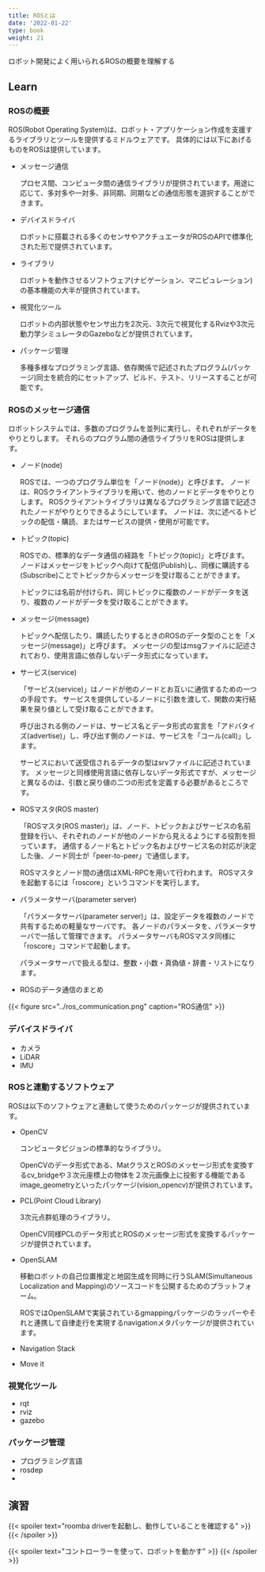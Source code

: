 ```yaml
---
title: ROSとは
date: '2022-01-22'
type: book
weight: 21
---
```


ロボット開発によく用いられるROSの概要を理解する
<!--more-->

## Learn

### ROSの概要
ROS(Robot Operating System)は、ロボット・アプリケーション作成を支援するライブラリとツールを提供するミドルウェアです。
具体的には以下にあげるものをROSは提供しています。

- メッセージ通信

    プロセス間、コンピュータ間の通信ライブラリが提供されています。用途に応じて、多対多や一対多、非同期、同期などの通信形態を選択することができます。

- デバイスドライバ
    
    ロボットに搭載される多くのセンサやアクチュエータがROSのAPIで標準化された形で提供されています。

- ライブラリ
    
    ロボットを動作させるソフトウェア(ナビゲーション、マニピュレーション)の基本機能の大半が提供されています。

- 視覚化ツール

    ロボットの内部状態やセンサ出力を2次元、3次元で視覚化するRvizや3次元動力学シミュレータのGazeboなどが提供されています。

- パッケージ管理

    多種多様なプログラミング言語、依存関係で記述されたプログラム(パッケージ)同士を統合的にセットアップ、ビルド、テスト、リリースすることが可能です。

### ROSのメッセージ通信
ロボットシステムでは、多数のプログラムを並列に実行し、それぞれがデータをやりとりします。
それらのプログラム間の通信ライブラリをROSは提供します。

- ノード(node)

    ROSでは、一つのプログラム単位を「ノード(node)」と呼びます。
    ノードは、ROSクライアントライブラリを用いて、他のノードとデータをやりとりします。
    ROSクライアントライブラリは異なるプログラミング言語で記述されたノードがやりとりできるようにしています。
    ノードは、次に述べるトピックの配信・購読、またはサービスの提供・使用が可能です。

- トピック(topic)

    ROSでの、標準的なデータ通信の経路を「トピック(topic)」と呼びます。
    ノードはメッセージをトピックへ向けて配信(Publish)し、同様に購読する(Subscribe)ことでトピックからメッセージを受け取ることができます。

    トピックには名前が付けられ、同じトピックに複数のノードがデータを送り、複数のノードがデータを受け取ることができます。

- メッセージ(message)

    トピックへ配信したり、購読したりするときのROSのデータ型のことを「メッセージ(message)」と呼びます。
    メッセージの型はmsgファイルに記述されており、使用言語に依存しないデータ形式になっています。

- サービス(service)

    「サービス(service)」はノードが他のノードとお互いに通信するための一つの手段です。
    サービスを提供しているノードに引数を渡して、関数の実行結果を戻り値として受け取ることができます。

    呼び出される側のノードは、サービス名とデータ形式の宣言を「アドバタイズ(advertise)」し、呼び出す側のノードは、サービスを「コール(call)」します。

    サービスにおいて送受信されるデータの型はsrvファイルに記述されています。
    メッセージと同様使用言語に依存しないデータ形式ですが、メッセージと異なるのは、引数と戻り値の二つの形式を定義する必要があるところです。

- ROSマスタ(ROS master)

    「ROSマスタ(ROS master)」は、ノード、トピックおよびサービスの名前登録を行い、それぞれのノードが他のノードから見えるようにする役割を担っています。
    通信するノード名とトピック名およびサービス名の対応が決定した後、ノード同士が「peer-to-peer」で通信します。

    ROSマスタとノード間の通信はXML-RPCを用いて行われます。
    ROSマスタを起動するには「roscore」というコマンドを実行します。

- パラメータサーバ(parameter server)

    「パラメータサーバ(parameter server)」は、設定データを複数のノードで共有するための軽量なサーバです。
    各ノードのパラメータを、パラメータサーバで一括して管理できます。
    パラメータサーバもROSマスタ同様に「roscore」コマンドで起動します。

    パラメータサーバで扱える型は、整数・小数・真偽値・辞書・リストになります。

- ROSのデータ通信のまとめ

{{< figure src="../ros_communication.png" caption="ROS通信" >}}

### デバイスドライバ
- カメラ
- LiDAR
- IMU

### ROSと連動するソフトウェア
ROSは以下のソフトウェアと連動して使うためのパッケージが提供されています。
- OpenCV
    
    コンピュータビジョンの標準的なライブラリ。
    
    OpenCVのデータ形式である、MatクラスとROSのメッセージ形式を変換するcv_bridgeや３次元座標上の物体を２次元画像上に投影する機能であるimage_geometryといったパッケージ(vision_opencv)が提供されています。

- PCL(Point Cloud Library)

    3次元点群処理のライブラリ。

    OpenCV同様PCLのデータ形式とROSのメッセージ形式を変換するパッケージが提供されています。

- OpenSLAM

    移動ロボットの自己位置推定と地図生成を同時に行うSLAM(Simultaneous Localization and Mapping)のソースコードを公開するためのプラットフォーム。

    ROSではOpenSLAMで実装されているgmappingパッケージのラッパーやそれと連携して自律走行を実現するnavigationメタパッケージが提供されています。

- Navigation Stack

- Move it

### 視覚化ツール
- rqt
- rviz
- gazebo

### パッケージ管理
- プログラミング言語
- rosdep
- 


## 演習
{{< spoiler text="roomba driverを起動し、動作していることを確認する" >}}
{{< /spoiler >}}

{{< spoiler text="コントローラーを使って、ロボットを動かす" >}}
{{< /spoiler >}}
